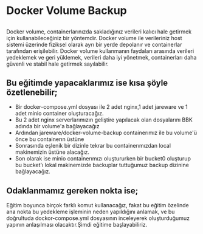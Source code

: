 # Docker Volume Backup
## 



Docker volume, containerlarınızda sakladığınız verileri kalıcı hale getirmek için kullanabileceğiniz bir yöntemdir. Docker volume ile verileriniz host sistemi üzerinde fiziksel olarak ayrı bir yerde depolanır ve containerlar tarafından erişilebilir. Docker volume kullanmanın faydaları arasında verileri yedeklemek ve geri yüklemek, verileri daha iyi yönetmek, containerları daha güvenli ve stabil hale getirmek sayılabilir.


## Bu eğitimde yapacaklarımız ise kısa şöyle özetlenebilir;

- Bir docker-compose.yml dosyası ile 2 adet nginx,1 adet jareware ve 1 adet minio container oluşturacağız.
- Bu 2 adet nginx serverlarımızın geliştire yapılacak olan dosyalarını BBK adında bir volume'a bağlayacağız
- Ardından jareware/docker-volume-backup containerımız ile bu volume'ü önce bu containerın üstüne
- Sonrasında eşlenik bir dizinle tekrar bu containerımızdan local makinemizin üstüne alacağız.
- Son olarak ise minio containerımızı oluştururken bir bucket0 oluşturup bu bucket'ı lokal makinemizde backuplar tuttuğumuz backup dizinine bağlayacağız.


## Odaklanmamız gereken nokta ise;
Eğitim boyunca birçok farklı komut kullanacağız, fakat bu eğitim özelinde ana nokta bu yedekleme işleminin neden yapıldığını anlamak, ve bu doğrultuda dockor-compose.yml dosyasının inceleyerek oluşturduğumuz yapının anlaşılması olacaktır.Şimdi eğitime başlayabiliriz.


